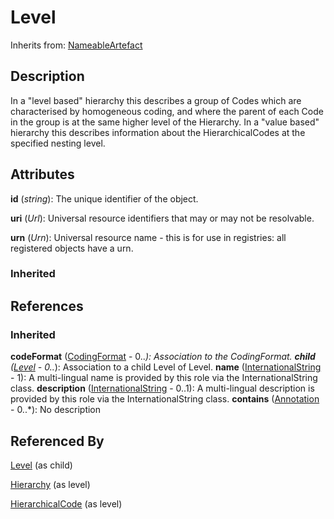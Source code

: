 
# Level

Inherits from: [NameableArtefact](../Base/NameableArtefact.md)



## Description

In a "level based" hierarchy this describes a group of Codes which are characterised by homogeneous coding, and where the parent of each Code in the group is at the same higher level of the Hierarchy. In a "value based" hierarchy this describes information about the HierarchicalCodes at the specified nesting level.


## Attributes

**id** (*string*): The unique identifier of the object.

**uri** (*Url*): Universal resource identifiers that may or may not be resolvable.

**urn** (*Urn*): Universal resource name - this is for use in registries: all registered objects have a urn.

### Inherited



## References

### Inherited

**codeFormat** ([CodingFormat](CodingFormat.md) - 0..*): Association to the CodingFormat.
**child** ([Level](Level.md) - 0..*): Association to a child Level of Level.
**name** ([InternationalString](../Base/InternationalString.md) - 1): A multi-lingual name is provided by this role via the InternationalString class.
**description** ([InternationalString](../Base/InternationalString.md) - 0..1): A multi-lingual description is provided by this role via the InternationalString class.
**contains** ([Annotation](../Base/Annotation.md) - 0..*): No description


## Referenced By

[Level](Level.md) (as child)

[Hierarchy](Hierarchy.md) (as level)

[HierarchicalCode](HierarchicalCode.md) (as level)


